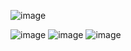 ![image](https://github.com/user-attachments/assets/c17ec7aa-f345-442c-a4e1-2f9e8d439f8f)

![image](https://github.com/user-attachments/assets/48bd560a-efc1-4b3e-89c1-509ded0516b3)
![image](https://github.com/user-attachments/assets/3ed12e86-ebe1-4bd3-b0ec-f3cfcb2d6df2)
![image](https://github.com/user-attachments/assets/c6195744-3041-4e73-83d1-a9b8fbf1771c)

